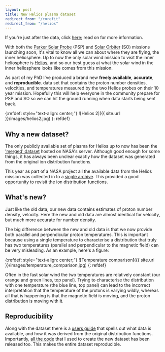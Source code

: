 ```yaml
---
layout: post
title: New Helios plasma dataset
redirect_from: "/corefit"
redirect_from: "/helios"
---
```

If you're just after the data, click [here][corefit]; read on for more information.

With both the [Parker Solar Probe][psp] (PSP) and [Solar Orbiter][so] (SO) missions launching soon,
it's vital to know all we can about where they are flying, the inner heliosphere.
Up to now the only solar wind mission to visit the inner heliosphere is [Helios][helios],
and so our best guess at what the solar wind in the inner heliosphere looks
like comes from this mission.

As part of my PhD I've produced a brand new **freely available**,
**accurate**, and **reproducible**. data set that contains the
proton number densities, velocities, and temperatures measured by the two
Helios probes on their 10 year mission. Hopefully this will help everyone
in the community prepare for PSP and SO so we can hit the ground running when
data starts being sent back.

{:refdef: style="text-align: center;"}
![Helios 2]({{ site.url }}/images/helios2.jpg)
{: refdef}


Why a new dataset?
------------------
The only publicly available set of plasma for Helios up to now has been the
['merged' dataset][merged] hosted on NASA's server. Although good enough for some
things, it has always been unclear exactly how the dataset was generated from
the original ion distribution functions.

This year as part of a NASA project all the available data from the Helios
mission was collected in to a [single archive][archive]. This provided a good opportunity
to revisit the ion distribution functions.

What's new?
-----------
Just like the old data, our new data contains estimates of proton number
density, velocity. Here the new and old data are almost identical for velocity,
but much more accurate for number density.

The big difference between the new and old data is that we now provide both
parallel and perpendicular proton temperatures. This is important because
using a single temperature to characterise a distribution that truly has
two temperatures (parallel and perpendicular to the magnetic field)
can be very misleading. As an example, here's a figure:

{:refdef: style="text-align: center;"}
![Temperature comparison]({{ site.url }}/images/temperature_comparison.jpg)
{: refdef}

Often in the fast solar wind the two temperatures are relatively constant
(our orange and green lines, top panel). Trying to characterise the distribution with
one temperature (the blue line, top panel) can lead to the incorrect interpretation that
the temperature of the protons is varying wildly, whereas all that is happening
is that the magnetic field is moving, and the proton distribution is moving
with it.

Reproducibility
---------------
Along with the dataset there is a [users guide]() that spells out what data is
available, and how it was derived from the original distribution functions.
Importantly, [all the code]() that I used to create the new dataset has been
released too. This makes the entire dataset reproducible.

[archive]: http://helios-data.ssl.berkeley.edu/
[corefit]: http://helios-data.ssl.berkeley.edu/data/E1_experiment/New_proton_corefit_data_2017/
[merged]: ftp://spdf.gsfc.nasa.gov/pub/data/helios/helios1/merged/
[psp]: https://www.nasa.gov/content/goddard/parker-solar-probe
[so]: http://sci.esa.int/solar-orbiter/
[helios]: https://en.wikipedia.org/wiki/Helios_(spacecraft)
